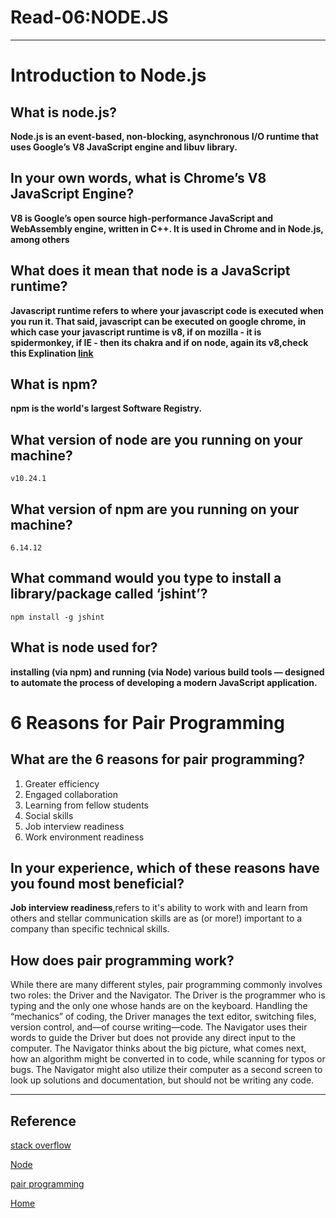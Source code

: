 # Read-06:NODE.JS

***
# Introduction to Node.js

## What is node.js?

**Node.js is an event-based, non-blocking, asynchronous I/O runtime that uses Google’s V8 JavaScript engine and libuv library.**

## In your own words, what is Chrome’s V8 JavaScript Engine?

**V8 is Google’s open source high-performance JavaScript and WebAssembly engine, written in C++. It is used in Chrome and in Node.js, among others**

## What does it mean that node is a JavaScript runtime?
**Javascript runtime refers to where your javascript code is executed when you run it. That said, javascript can be executed on google chrome, in which case your javascript runtime is v8, if on mozilla - it is spidermonkey, if IE - then its chakra and if on node, again its v8,check this Explination [link](https://vahid.blog/post/2021-03-21-understanding-the-javascript-runtime-environment-and-dom-nodes/jsRuntimeEnvironment.pdf)**

## What is npm?

**npm is the world's largest Software Registry.**

## What version of node are you running on your machine?

`v10.24.1`

## What version of npm are you running on your machine?

`6.14.12`

## What command would you type to install a library/package called ‘jshint’?

`npm install -g jshint`

## What is node used for?
 
 **installing (via npm) and running (via Node) various build tools — designed to automate the process of developing a modern JavaScript application.**

# 6 Reasons for Pair Programming

## What are the 6 reasons for pair programming?
1. Greater efficiency
2. Engaged collaboration
3. Learning from fellow students
4. Social skills
5. Job interview readiness
6. Work environment readiness

## In your experience, which of these reasons have you found most beneficial?

**Job interview readiness**,refers to it\'s ability to work with and learn from others and stellar communication skills are as (or more!) important to a company than specific technical skills. 

## How does pair programming work?

While there are many different styles, pair programming commonly involves two roles: the Driver and the Navigator. The Driver is the programmer who is typing and the only one whose hands are on the keyboard. Handling the “mechanics” of coding, the Driver manages the text editor, switching files, version control, and—of course writing—code. The Navigator uses their words to guide the Driver but does not provide any direct input to the computer. The Navigator thinks about the big picture, what comes next, how an algorithm might be converted in to code, while scanning for typos or bugs. The Navigator might also utilize their computer as a second screen to look up solutions and documentation, but should not be writing any code.


***

## Reference

[stack overflow](https://stackoverflow.com/questions/30838412/what-is-javascript-runtime)


[Node](https://www.sitepoint.com/an-introduction-to-node-js/)

[pair programming](https://www.codefellows.org/blog/6-reasons-for-pair-programming/)

[ Home ](../README.md)
